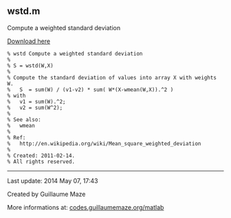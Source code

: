 ## wstd.m ##
Compute a weighted standard deviation

[Download here](http://guillaumemaze.googlecode.com/svn/trunk/matlab/codes/statistics/wstd.m)

```
% wstd Compute a weighted standard deviation
%
% S = wstd(W,X)
% 
% Compute the standard deviation of values into array X with weights W.
% 	S  = sum(W) / (v1-v2) * sum( W*(X-wmean(W,X)).^2 )
% with
%	v1 = sum(W).^2;
%	v2 = sum(W^2);
%
% See also:
%	wmean
%
% Ref:
%	http://en.wikipedia.org/wiki/Mean_square_weighted_deviation
%
% Created: 2011-02-14.
% All rights reserved.
```

---

Last update: 2014 May 07, 17:43

Created by Guillaume Maze

More informations at: [codes.guillaumemaze.org/matlab](http://codes.guillaumemaze.org/matlab)